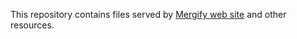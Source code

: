 This repository contains files served by [Mergify web site](https://mergify.io) and other resources.
